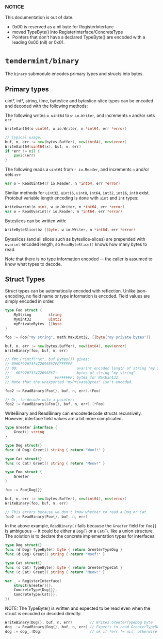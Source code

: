 ### NOTICE

This documentation is out of date.
* 0x00 is reserved as a nil byte for RegisterInterface
* moved TypeByte() into RegisterInterface/ConcreteType
* Pointers that don't have a declared TypeByte() are
  encoded with a leading 0x00 (nil) or 0x01.

# `tendermint/binary`

The `binary` submodule encodes primary types and structs into bytes.

## Primary types

uint\*, int\*, string, time, byteslice and byteslice-slice types can be
encoded and decoded with the following methods:

The following writes `o uint64` to `w io.Writer`, and increments `n` and/or sets `err`
```go
WriteUint64(o uint64, w io.Writer, n *int64, err *error)

// Typical usage:
buf, n, err := new(bytes.Buffer), new(int64), new(error)
WriteUint64(uint64(x), buf, n, err)
if *err != nil {
    panic(err)
}

```

The following reads a `uint64` from `r io.Reader`, and increments `n` and/or sets `err`
```go
var o = ReadUint64(r io.Reader, n *int64, err *error)
```

Similar methods for `uint32`, `uint16`, `uint8`, `int64`, `int32`, `int16`, `int8` exist.
Protobuf variable length encoding is done with `uint` and `int` types:
```go
WriteUvarint(o uint, w io.Writer, n *int64, err *error)
var o = ReadUvarint(r io.Reader, n *int64, err *error)
```

Byteslices can be written with:
```go
WriteByteSlice(bz []byte, w io.Writer, n *int64, err *error)
```

Byteslices (and all slices such as byteslice-slices) are prepended with
`uvarint` encoded length, so `ReadByteSlice()` knows how many bytes to read.

Note that there is no type information encoded -- the caller is assumed to know what types
to decode.

## Struct Types

Struct types can be automatically encoded with reflection.  Unlike json-encoding, no field
name or type information is encoded.  Field values are simply encoded in order.

```go
type Foo struct {
    MyString        string
    MyUint32        uint32
    myPrivateBytes  []byte
}

foo := Foo{"my string", math.MaxUint32, []byte("my private bytes")}

buf, n, err := new(bytes.Buffer), new(int64), new(error)
WriteBinary(foo, buf, n, err)

// fmt.Printf("%X", buf.Bytes()) gives:
// 096D7920737472696E67FFFFFFFF
// 09:                           uvarint encoded length of string "my string"
//   6D7920737472696E67:         bytes of string "my string"
//                     FFFFFFFF: bytes for MaxUint32 
// Note that the unexported "myPrivateBytes" isn't encoded.

foo2 := ReadBinary(Foo{}, buf, n, err).(Foo)

// Or, to decode onto a pointer:
foo2 := ReadBinary(&Foo{}, buf, n, err).(*Foo)
```

WriteBinary and ReadBinary can encode/decode structs recursively. However, interface field
values are a bit more complicated.

```go
type Greeter interface {
	Greet() string
}

type Dog struct{}
func (d Dog) Greet() string { return "Woof!" }

type Cat struct{}
func (c Cat) Greet() string { return "Meow!" }

type Foo struct {
	Greeter
}

foo := Foo{Dog{}}

buf, n, err := new(bytes.Buffer), new(int64), new(error)
WriteBinary(foo, buf, n, err)

// This errors because we don't know whether to read a Dog or Cat.
foo2 := ReadBinary(Foo{}, buf, n, err)
```

In the above example, `ReadBinary()` fails because the `Greeter` field for `Foo{}`
is ambiguous -- it could be either a `Dog{}` or a `Cat{}`, like a union structure.
The solution is to declare the concrete implementation types for interfaces:

```go
type Dog struct{}
func (d Dog) TypeByte() byte { return GreeterTypeDog }
func (d Dog) Greet() string { return "Woof!" }

type Cat struct{}
func (c Cat) TypeByte() byte { return GreeterTypeCat }
func (c Cat) Greet() string { return "Meow!" }

var _ = RegisterInterface(
	struct{Greeter}{},
	ConcreteType{Dog{}},
	ConcreteType{Cat{}},
})
```

NOTE: The TypeByte() is written and expected to be read even when the struct
is encoded or decoded directly:

```go
WriteBinary(Dog{}, buf, n, err)        // Writes GreeterTypeDog byte
dog_ := ReadBinary(Dog{}, buf, n, err) // Expects to read GreeterTypeDog byte
dog := dog_.(Dog)                      // ok if *err != nil, otherwise dog_ == nil.
```

